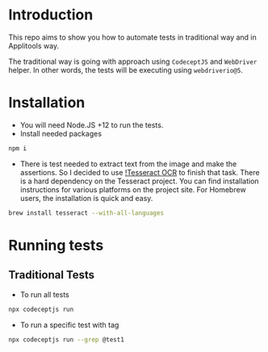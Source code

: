 # Introduction

This repo aims to show you how to automate tests in traditional way and in Applitools way. 

The traditional way is going with approach using `CodeceptJS` and `WebDriver` helper. In other words, the tests will be executing using `webdriverio@5`.

# Installation

- You will need Node.JS +12 to run the tests.
- Install needed packages
```sh
npm i 
```
- There is test needed to extract text from the image and make the assertions. So I decided to use [!Tesseract OCR](https://github.com/tesseract-ocr/tesseract) to finish that task. There is a hard dependency on the Tesseract project. You can find installation instructions for various platforms on the project site. For Homebrew users, the installation is quick and easy.

```sh
brew install tesseract --with-all-languages
```

# Running tests

## Traditional Tests

- To run all tests
```sh
npx codeceptjs run
```

- To run a specific test with tag
```sh
npx codeceptjs run --grep @test1
```